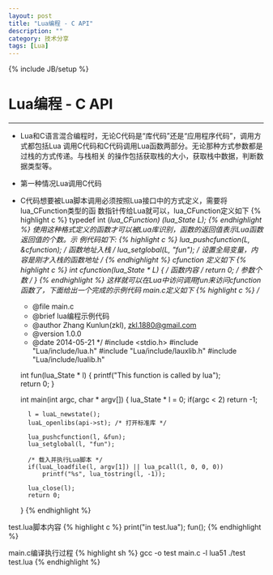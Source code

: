 ```yaml
---
layout: post
title: "Lua编程 - C API"
description: ""
category: 技术分享
tags: [Lua]
---
```

{% include JB/setup %}
# Lua编程 - C API
---

* Lua和C语言混合编程时，无论C代码是“库代码”还是“应用程序代码”，调用方式都包括Lua
调用C代码和C代码调用Lua函数两部分。无论那种方式参数都是过栈的方式传递。与栈相关
的操作包括获取栈的大小，获取栈中数据，判断数据类型等。
<!--break-->

* 第一种情况Lua调用C代码

* C代码想要被Lua脚本调用必须按照Lua接口中的方式定义，需要将lua_CFunction类型的函
数指针传给Lua就可以，lua_CFunction定义如下
{% highlight c %}
	typedef int (*lua_CFunction) (lua_State *L);
{% endhighlight %}
使用这种格式定义的函数才可以被Lua库识别，函数的返回值表示Lua函数返回值的个数。示
例代码如下:
{% highlight c %}
	lua_pushcfunction(L, &cfunction);  /* 函数地址入栈 */
	lua_setglobal(L, "fun"); /* 设置全局变量，内容是刚才入栈的函数地址 */
{% endhighlight %}
cfunction 定义如下
{% highlight c %}
	int cfunction(lua_State * L)
	{
		/* 函数内容 */
		return 0; /* 参数个数 */
	}
{% endhighlight %}
这样就可以在Lua中访问调用fun来访问cfunction函数了，下面给出一个完成的示例代码
main.c定义如下
{% highlight c %}
	/**
	* @file main.c
	* @brief lua编程示例代码
	* @author Zhang Kunlun(zkl), zkl.1880@gmail.com
	* @version 1.0.0
	* @date 2014-05-21
	*/
	#include <stdio.h>
	#include "Lua/include/lua.h"
	#include "Lua/include/lauxlib.h"
	#include "Lua/include/lualib.h"


	int fun(lua_State * l)
	{
		printf("This function is called by lua");	
		return 0;
	}

	int main(int argc, char * argv[])
	{
		lua_State * l = 0;
		if(argc < 2)
			return -1;

		l = luaL_newstate();
		luaL_openlibs(api->st); /* 打开标准库 */ 
	
		lua_pushcfunction(l, &fun);
		lua_setglobal(l, "fun");
	
		/* 载入并执行Lua脚本 */
		if(luaL_loadfile(l, argv[1]) || lua_pcall(l, 0, 0, 0))
			printf("%s", lua_tostring(l, -1));

		lua_close(l);
		return 0;
	}
{% endhighlight %}

test.lua脚本内容
{% highlight c %}
	print("in test.lua");
	fun();
{% endhighlight %}

main.c编译执行过程
{% highlight sh %}
	gcc -o test main.c -l lua51
	./test test.lua
{% endhighlight %}


